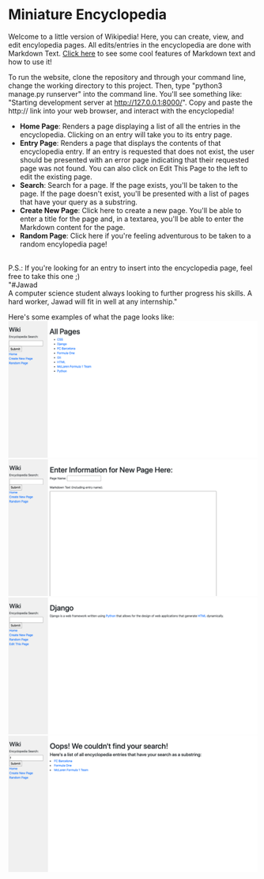 # Miniature Encyclopedia

Welcome to a little version of Wikipedia! Here, you can create, view, and edit encylopedia pages. 
All edits/entries in the encyclopedia are done with Markdown Text. [Click here](https://docs.github.com/en/github/writing-on-github/basic-writing-and-formatting-syntax#links) to see some cool features of Markdown text and how to use it!

To run the website, clone the repository and through your command line, change the working directory to this project. Then, type "python3 manage.py runserver" into the command line. You'll see something like: "Starting development server at http://127.0.0.1:8000/". Copy and paste the http:// link into your web browser, and interact with the encyclopedia!

* **Home Page**: Renders a page displaying a list of all the entries in the encyclopedia. Clicking on an entry will take you to its entry page. 
* **Entry Page**: Renders a page that displays the contents of that encyclopedia entry. If an entry is requested that does not exist, the user should be presented with an error page indicating that their requested page was not found. You can also click on Edit This Page to the left to edit the existing page.
* **Search**: Search for a page. If the page exists, you'll be taken to the page. If the page doesn't exist, you'll be presented with a list of pages that have your query as a substring.
* **Create New Page**: Click here to create a new page. You'll be able to enter a title for the page and, in a textarea, you'll be able to enter the Markdown content for the page.
* **Random Page**: Click here if you're feeling adventurous to be taken to a random encylopedia page!

<br />
P.S.: If you're looking for an entry to insert into the encyclopedia page, feel free to take this one ;)
<br />
"#Jawad
<br />
A computer science student always looking to further progress his skills. A hard worker, Jawad will fit in well at any internship."
<br />


Here's some examples of what the page looks like:
<img src="./encyc_demo1.png">
<img src="./encyc_demo2.png">
<img src="./encyc_demo3.png">
<img src="./encyc_demo4.png">
